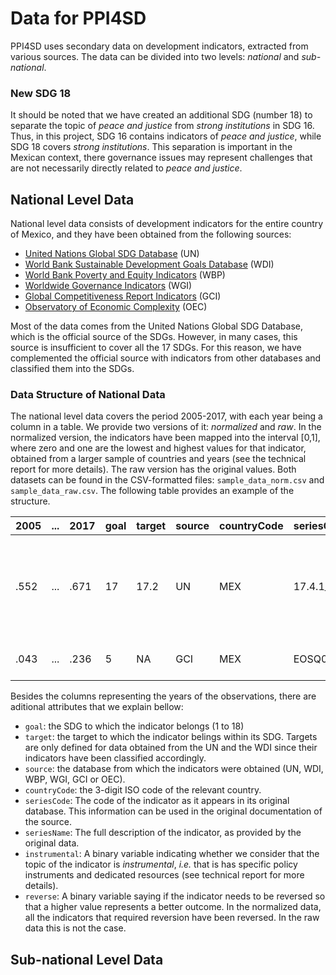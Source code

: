 # Data for PPI4SD

PPI4SD uses secondary data on development indicators, extracted from various sources. The data can be divided into two levels: *national* and *sub-national*. 

### New SDG 18
It should be noted that we have created an additional SDG (number 18) to separate the topic of *peace and justice* from *strong institutions* in SDG 16. Thus, in this project, SDG 16 contains indicators of *peace and justice*, while SDG 18 covers *strong institutions*. This separation is important in the Mexican context, there governance issues may represent challenges that are not necessarily directly related to *peace and justice*.

## National Level Data
National level data consists of development indicators for the entire country of Mexico, and they have been obtained from the following sources:

* [United Nations Global SDG Database](https://unstats.un.org/sdgs/indicators/database/) (UN)
* [World Bank Sustainable Development Goals Database](http://datatopics.worldbank.org/sdgs/) (WDI)
* [World Bank Poverty and Equity Indicators](http://povertydata.worldbank.org/poverty/home/) (WBP)
* [Worldwide Governance Indicators](https://datacatalog.worldbank.org/dataset/worldwide-governance-indicators) (WGI)
* [Global Competitiveness Report Indicators](https://knoema.com/atlas/sources/WEF) (GCI)
* [Observatory of Economic Complexity](https://atlas.media.mit.edu/en/) (OEC)

Most of the data comes from the United Nations Global SDG Database, which is the official source of the SDGs. However, in many cases, this source is insufficient to cover all the 17 SDGs. For this reason, we have complemented the official source with indicators from other databases and classified them into the SDGs.

### Data Structure of National Data
The national level data covers the period 2005-2017, with each year being a column in a table. We provide two versions of it: *normalized* and *raw*. In the normalized version, the indicators have been mapped into the interval [0,1], where zero and one are the lowest and highest values for that indicator, obtained from a larger sample of countries and years (see the technical report for more details). The raw version has the original values. Both datasets can be found in the CSV-formatted files: `sample_data_norm.csv` and `sample_data_raw.csv`. The following table provides an example of the structure.

| 2005 | ... | 2017 | goal | target | source | countryCode | seriesCode | seriesName | instrumental | reverse |
| --- | --- | --- | --- | --- | --- | --- | --- | --- | --- | --- |
| .552 | ... | .671 | 17 | 17.2 | UN | MEX | 17.4.1_1 | Debt service as a proportion of exports of goods and services (%) | 1 | 1 |
| .043 | ... | .236 | 5 | NA | GCI | MEX | EOSQ088 | Ease of access to loans | 1 | 1 |

Besides the columns representing the years of the observations, there are aditional attributes that we explain bellow:

* `goal`: the SDG to which the indicator belongs (1 to 18)
* `target`: the target to which the indicator belings within its SDG. Targets are only defined for data obtained from the UN and the WDI since their indicators have been classified accordingly.
* `source`: the database from which the indicators were obtained (UN, WDI, WBP, WGI, GCI or OEC).
* `countryCode`: the 3-digit ISO code of the relevant country.
* `seriesCode`: The code of the indicator as it appears in its original database. This information can be used in the original documentation of the source.
* `seriesName`: The full description of the indicator, as provided by the original data.
* `instrumental`: A binary variable indicating whether we consider that the topic of the indicator is *instrumental*, *i.e.* that is has specific policy instruments and dedicated resources (see technical report for more details).
* `reverse`: A binary variable saying if the indicator needs to be reversed so that a higher value represents a better outcome. In the normalized data, all the indicators that required reversion have been reversed. In the raw data this is not the case.


## Sub-national Level Data



